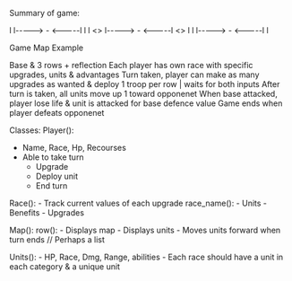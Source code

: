 Summary of game:

l    l-----> - <-----l    l
l <> l-----> - <-----l <> l
l    l-----> - <-----l    l

Game Map Example

Base & 3 rows + reflection
Each player has own race with specific upgrades, units & advantages
Turn taken, player can make as many upgrades as wanted & deploy 1 troop per row | waits for both inputs
After turn is taken, all units move up 1 toward opponenet
When base attacked, player lose life & unit is attacked for base defence value
Game ends when player defeats opponenet

Classes:
  Player():
  - Name, Race, Hp, Recourses
  - Able to take turn
    - Upgrade
    - Deploy unit
    - End turn

  Race():
    - Track current values of each upgrade
    race_name():
      - Units
      - Benefits
      - Upgrades

  Map():
    row():
      - Displays map
      - Displays units
      - Moves units forward when turn ends
      // Perhaps a list

  Units():
    - HP, Race, Dmg, Range, abilities
    - Each race should have a unit in each category & a unique unit
